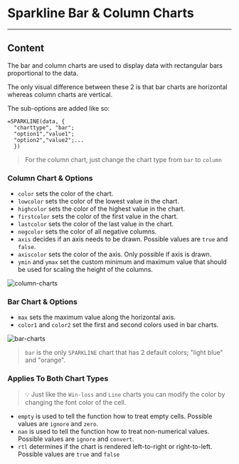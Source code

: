﻿---
author: Stefan-Stojanovic

aspects:
  - workout

type: normal

category: how to

---

# Sparkline Bar & Column Charts 

---
## Content

The bar and column charts are used to display data with rectangular bars proportional to the data.

The only visual difference between these 2 is that bar charts are horizontal whereas column charts are vertical.

The sub-options are added like so:
```plain-text
=SPARKLINE(data, {
  "charttype", "bar"; 
  "option1","value1";
  "option2","value2";...
  })
```
> For the column chart, just change the chart type from `bar` to `column`

### Column Chart & Options

- `color` sets the color of the chart.
- `lowcolor` sets the color of the lowest value in the chart.
- `highcolor` sets the color of the highest value in the chart.
- `firstcolor` sets the color of the first value in the chart.
- `lastcolor` sets the color of the last value in the chart.
- `negcolor` sets the color of all negative columns.
- `axis` decides if an axis needs to be drawn. Possible values are `true` and `false`.
- `axiscolor` sets the color of the axis. Only possible if axis is drawn.
- `ymin` and `ymax` set the custom minimum and maximum value that should be used for scaling the height of the columns.

![column-charts](https://img.enkipro.com/3363b4c31c7c9a02390ffbd81391e420.png)

### Bar Chart & Options

- `max` sets the maximum value along the horizontal axis.
- `color1` and `color2` set the first and second colors used in bar charts.

![bar-charts](https://img.enkipro.com/235e44e548f3d5b276dbe4f7195f1dbf.png)

> `bar` is the only `SPARKLINE` chart that has 2 default colors; "light blue" and "orange".

### Applies To Both Chart Types

> 💡 Just like the `Win-loss` and `Line` charts you can modify the color by changing the font color of the cell. 

- `empty` is used to tell the function how to treat empty cells. Possible values are `ignore` and `zero`.
- `nan` is used to tell the function how to treat non-numerical values. Possible values are `ignore` and `convert`.
- `rtl` determines if the chart is rendered left-to-right or right-to-left. Possible values are `true` and `false`